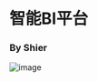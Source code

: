 # 智能BI平台
### By Shier
![image](https://github.com/kongshier/shierbi-frontend/assets/94662685/deff2de3-c370-4a9a-9628-723ace5ab4b3)
